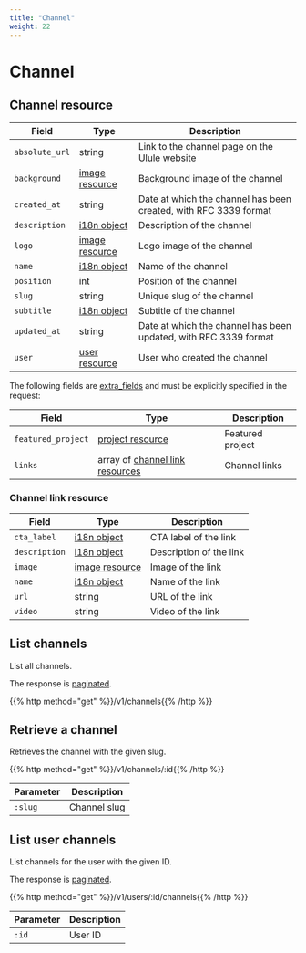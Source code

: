 ```yaml
---
title: "Channel"
weight: 22
---
```


# Channel

## Channel resource

| Field          | Type                     | Description                                                      |
| -------------- | ------------------------ | ---------------------------------------------------------------- |
| `absolute_url` | string                   | Link to the channel page on the Ulule website                    |
| `background`   | [image resource](#image) | Background image of the channel                                  |
| `created_at`   | string                   | Date at which the channel has been created, with RFC 3339 format |
| `description`  | [i18n object](#i18n)     | Description of the channel                                       |
| `logo`         | [image resource](#image) | Logo image of the channel                                        |
| `name`         | [i18n object](#i18n)     | Name of the channel                                              |
| `position`     | int                      | Position of the channel                                          |
| `slug`         | string                   | Unique slug of the channel                                       |
| `subtitle`     | [i18n object](#i18n)     | Subtitle of the channel                                          |
| `updated_at`   | string                   | Date at which the channel has been updated, with RFC 3339 format |
| `user`         | [user resource](#user)   | User who created the channel                                     |

The following fields are [extra_fields](#extra-fields) and must be explicitly specified in the request:

| Field              | Type                                                      | Description      |
| ------------------ | --------------------------------------------------------- | ---------------- |
| `featured_project` | [project resource](#project-resource)                     | Featured project |
| `links`            | array of [channel link resources](#channel-link-resource) | Channel links    |

### Channel link resource

| Field         | Type                     | Description             |
| ------------- | ------------------------ | ----------------------- |
| `cta_label`   | [i18n object](#i18n)     | CTA label of the link   |
| `description` | [i18n object](#i18n)     | Description of the link |
| `image`       | [image resource](#image) | Image of the link    |
| `name`        | [i18n object](#i18n)     | Name of the link        |
| `url`         | string                   | URL of the link         |
| `video`       | string                   | Video of the link       |

## List channels

List all channels.

The response is [paginated](#pagination).

{{% http method="get" %}}/v1/channels{{% /http %}}

## Retrieve a channel

Retrieves the channel with the given slug.

{{% http method="get" %}}/v1/channels/:id{{% /http %}}

| Parameter | Description  |
| --------- | ------------ |
| `:slug`   | Channel slug |

## List user channels

List channels for the user with the given ID.

The response is [paginated](#pagination).

{{% http method="get" %}}/v1/users/:id/channels{{% /http %}}

| Parameter | Description |
| --------- | ----------- |
| `:id`     | User ID     |
